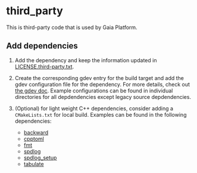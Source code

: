 # third_party
This is third-party code that is used by Gaia Platform.

## Add dependencies
1. Add the dependency and keep the information updated in
[LICENSE.third-party.txt](../production/licenses/LICENSE.third-party.txt).

2. Create the corresponding gdev entry for the build target and add the gdev
configuration file for the dependency. For more details, check out
[the gdev doc](/dev_tools/gdev/README.md). Example configurations can be found in
individual directories for all depdendencies except legacy source depdendencies.

3. (Optional) for light weight C++ dependencies, consider adding a `CMakeLists.txt` for local
build. Examples can be found in the following dependencies:
    - [backward](production/backward/CMakeLists.txt)
    - [cpptoml](production/cpptoml/CMakeLists.txt)
    - [fmt](production/fmt/CMakeLists.txt)
    - [spdlog](production/spdlog/CMakeLists.txt)
    - [spdlog_setup](production/spdlog_setup/CMakeLists.txt)
    - [tabulate](production/tabulate/CMakeLists.txt)
